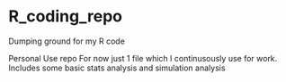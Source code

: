 # R_coding_repo
Dumping ground for my R code

Personal Use repo
For now just 1 file which I continusously use for work.
Includes some basic stats analysis and simulation analysis 
